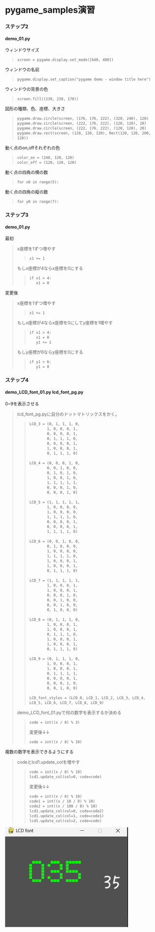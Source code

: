 # pygame_samples演習
### ステップ2

#### demo_01.py
ウィンドウサイズ
>~~~
>screen = pygame.display.set_mode([640, 480])
>~~~

ウィンドウの名前
>~~~
>pygame.display.set_caption("pygame demo - window title here")
>~~~

ウィンドウの背景の色
>~~~
>screen.fill((238, 238, 170))
>~~~

図形の種類、色、座標、大きさ
>~~~
>pygame.draw.circle(screen, (176, 176, 222), (320, 240), 120)
>pygame.draw.circle(screen, (222, 176, 222), (120, 120), 20)
>pygame.draw.circle(screen, (222, 176, 222), (120, 120), 20)
>pygame.draw.rect(screen, (120, 120, 120), Rect(120, 120, 200, 120))
>~~~

動く点のon,offそれぞれの色
>~~~
>color_on = (240, 120, 120)
>color_off = (120, 120, 120)
>~~~

動く点の四角の横の数
>~~~
>for x0 in range(5):
>~~~

動く点の四角の縦の数
>~~~
>for y0 in range(7):
>~~~

### ステップ3
#### demo_01.py
最初
>x座標を1ずつ増やす
>>~~~
>>x1 += 1
>>~~~
>もしx座標が4ならx座標を0にする
>>~~~
>>if x1 > 4:
>>    x1 = 0
>>~~~

変更後
>x座標を1ずつ増やす
>>~~~
>>x1 += 1
>>~~~
>もしx座標が4ならx座標を0にしてy座標を1増やす
>>~~~
>>if x1 > 4:
>>    x1 = 0
>>    y1 += 1
>>~~~
>もしy座標が6ならy座標を0にする
>>~~~
>>if y1 > 6:
>>    y1 = 0
>>~~~

### ステップ4
#### demo_LCD_font_01.py lcd_font_pg.py
0~9を表示させる
>lcd_font_pg.pyに自分のドットマトリックスをかく。
>>~~~
>>LCD_3 = (0, 1, 1, 1, 0,
>>         1, 0, 0, 0, 1,
>>         0, 0, 0, 0, 1,
>>         0, 1, 1, 1, 0,
>>         0, 0, 0, 0, 1,
>>         1, 0, 0, 0, 1,
>>         0, 1, 1, 1, 0)
>>
>>LCD_4 = (0, 0, 0, 1, 0,
>>         0, 0, 1, 0, 0,
>>         0, 1, 0, 1, 0,
>>         1, 0, 0, 1, 0,
>>         1, 1, 1, 1, 1,
>>         0, 0, 0, 1, 0,
>>         0, 0, 0, 1, 0)
>>
>>LCD_5 = (1, 1, 1, 1, 1,
>>         1, 0, 0, 0, 0,
>>         1, 0, 0, 0, 0,
>>         1, 1, 1, 1, 0,
>>         0, 0, 0, 0, 1,
>>         0, 0, 0, 0, 1,
>>         1, 1, 1, 1, 0)
>>
>>LCD_6 = (0, 0, 1, 0, 0,
>>         0, 1, 0, 0, 0,
>>         1, 0, 0, 0, 0,
>>         1, 1, 1, 1, 0,
>>         1, 0, 0, 0, 1,
>>         1, 0, 0, 0, 1,
>>         0, 1, 1, 1, 0)
>>
>>LCD_7 = (1, 1, 1, 1, 1,
>>         1, 0, 0, 0, 1,
>>         1, 0, 0, 0, 1,
>>         0, 0, 0, 1, 0,
>>         0, 0, 1, 0, 0,
>>         0, 0, 1, 0, 0,
>>         0, 1, 0, 0, 0)
>>
>>LCD_8 = (0, 1, 1, 1, 0,
>>         1, 0, 0, 0, 1,
>>         1, 0, 0, 0, 1,
>>         0, 1, 1, 1, 0,
>>         1, 0, 0, 0, 1,
>>         1, 0, 0, 0, 1,
>>         0, 1, 1, 1, 0)
>>
>>LCD_9 = (0, 1, 1, 1, 0,
>>         1, 0, 0, 0, 1,
>>         1, 0, 0, 0, 1,
>>         0, 1, 1, 1, 1,
>>         0, 0, 0, 0, 1,
>>         0, 0, 0, 1, 0,
>>         0, 0, 1, 0, 0)
>>
>>LCD_font_styles = (LCD_0, LCD_1, LCD_2, LCD_3, LCD_4, LCD_5, LCD_6, LCD_7, LCD_8, LCD_9)
>>~~~
>
>demo_LCD_font_01.pyで何の数字を表示するか決める
>>~~~
>>code = int((x / 8) % 3)
>>~~~
>>変更後↓↓
>>~~~
>>code = int((x / 8) % 10)
>>~~~
複数の数字を表示できるようにする
>codeとlcd1.update_colを増やす
>>~~~
>>code = int((x / 8) % 10)
>>lcd1.update_col(col=0, code=code)
>>~~~
>>変更後↓↓
>>~~~
>>code = int((x / 8) % 10)
>>code1 = int((x / 10 / 8) % 10)
>>code2 = int((x / 100 / 8) % 10)
>>lcd1.update_col(col=0, code=code2)
>>lcd1.update_col(col=1, code=code1)
>>lcd1.update_col(col=2, code=code)
>>~~~
![](images/step4.png)

